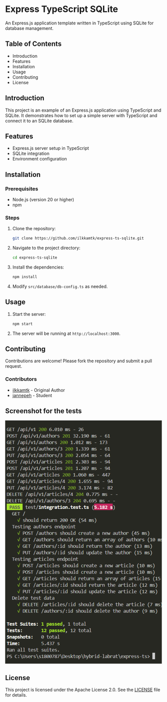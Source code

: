 # Express TypeScript SQLite

An Express.js application template written in TypeScript using SQLite for database management.

## Table of Contents

- Introduction
- Features
- Installation
- Usage
- Contributing
- License

## Introduction

This project is an example of an Express.js application using TypeScript and SQLite. It demonstrates how to set up a simple server with TypeScript and connect it to an SQLite database.

## Features

- Express.js server setup in TypeScript
- SQLite integration
- Environment configuration

## Installation

### Prerequisites

- Node.js (version 20 or higher)
- npm

### Steps

1. Clone the repository:

   ```bash
   git clone https://github.com/ilkkamtk/express-ts-sqlite.git
   ```

2. Navigate to the project directory:

   ```bash
   cd express-ts-sqlite
   ```

3. Install the dependencies:

   ```bash
   npm install
   ```

4. Modify `src/database/db-config.ts` as needed.

## Usage

1. Start the server:

   ```bash
   npm start
   ```

2. The server will be running at `http://localhost:3000`.

## Contributing

Contributions are welcome! Please fork the repository and submit a pull request.

### Contributors

- [ilkkamtk](https://github.com/ilkkamtk) - Original Author
- [jannepeh](https://github.com/jannepeh) - Student

## Screenshot for the tests

![Tests](screenshot/ss.png)

## License

This project is licensed under the Apache License 2.0. See the [LICENSE](https://github.com/ilkkamtk/express-ts-sqlite/blob/main/LICENSE) file for details.
